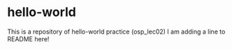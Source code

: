 # hello-world
This is a repository of hello-world practice (osp_lec02)
I am adding a line to README here! 
